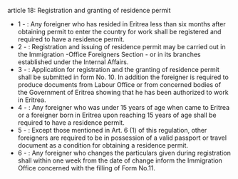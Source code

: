 article 18: Registration and granting of residence permit

<ul>
			<li>1 - : Any foreigner who has resided in Eritrea less than six months after obtaining permit to enter the country for work shall be registered and required to have a residence permit.<ul>
			</ul></li>			<li>2 - : Registration and issuing of residence permit may be carried out in the Immigration -Office Foreigners Section - or in its branches established under the Internal Affairs.<ul>
			</ul></li>			<li>3 - : Application for registration and the granting of residence permit shall be submitted in form No. 10. In addition the foreigner is required to produce documents from Labour Office or from concerned bodies of the Government of Eritrea showing that he has been authorized to work in Eritrea.<ul>
			</ul></li>			<li>4 - : Any foreigner who was under 15 years of age when came to Eritrea or a foreigner born in Eritrea upon reaching 15 years of age shall be required to have a residence permit.<ul>
			</ul></li>			<li>5 - : Except those mentioned in Art. 6 (1) of this regulation, other foreigners are required to be in possession of a valid passport or travel document as a condition for obtaining a residence permit.<ul>
			</ul></li>			<li>6 - : Any foreigner who changes the particulars given during registration shall within one week from the date of change inform the Immigration Office concerned with the filling of Form No.11.<ul>
			</ul></li></ul>